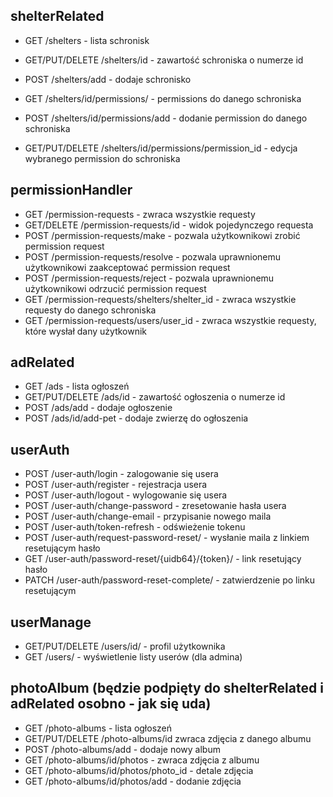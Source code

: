 ## shelterRelated

- GET /shelters - lista schronisk
- GET/PUT/DELETE /shelters/id - zawartość schroniska o numerze id
- POST /shelters/add - dodaje schronisko

- GET /shelters/id/permissions/ - permissions do danego schroniska
- POST /shelters/id/permissions/add - dodanie permission do danego schroniska
- GET/PUT/DELETE /shelters/id/permissions/permission_id - edycja wybranego permission do schroniska

## permissionHandler

- GET /permission-requests - zwraca wszystkie requesty
- GET/DELETE /permission-requests/id - widok pojedynczego requesta
- POST /permission-requests/make - pozwala użytkownikowi zrobić permission request
- POST /permission-requests/resolve - pozwala uprawnionemu użytkownikowi zaakceptować permission request
- POST /permission-requests/reject - pozwala uprawnionemu użytkownikowi odrzucić permission request
- GET /permission-requests/shelters/shelter_id - zwraca wszystkie requesty do danego schroniska
- GET /permission-requests/users/user_id - zwraca wszystkie requesty, które wysłał dany użytkownik

## adRelated

- GET /ads - lista ogłoszeń
- GET/PUT/DELETE /ads/id - zawartość ogłoszenia o numerze id
- POST /ads/add - dodaje ogłoszenie
- POST /ads/id/add-pet - dodaje zwierzę do ogłoszenia

## userAuth

- POST /user-auth/login - zalogowanie się usera
- POST /user-auth/register - rejestracja usera
- POST /user-auth/logout - wylogowanie się usera
- POST /user-auth/change-password - zresetowanie hasła usera
- POST /user-auth/change-email - przypisanie nowego maila
- POST /user-auth/token-refresh - odświeżenie tokenu
- POST /user-auth/request-password-reset/ - wysłanie maila z linkiem resetującym hasło
- GET /user-auth/password-reset/{uidb64}/{token}/ - link resetujący hasło
- PATCH /user-auth/password-reset-complete/ - zatwierdzenie po linku resetującym

## userManage

- GET/PUT/DELETE /users/id/ - profil użytkownika
- GET /users/ - wyświetlenie listy userów (dla admina)

## photoAlbum (będzie podpięty do shelterRelated i adRelated osobno - jak się uda)

- GET /photo-albums - lista ogłoszeń
- GET/PUT/DELETE /photo-albums/id zwraca zdjęcia z danego albumu
- POST /photo-albums/add - dodaje nowy album
- GET /photo-albums/id/photos - zwraca zdjęcia z albumu
- GET /photo-albums/id/photos/photo_id - detale zdjęcia
- GET /photo-albums/id/photos/add - dodanie zdjęcia
